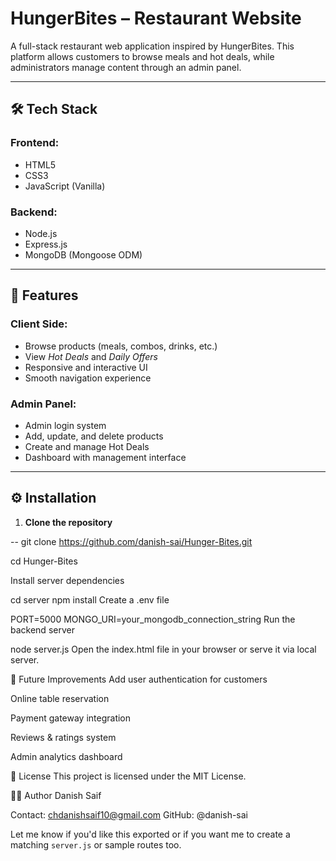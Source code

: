 # HungerBites – Restaurant Website

A full-stack restaurant web application inspired by HungerBites. This platform allows customers to browse meals and hot deals, while administrators manage content through an admin panel.

---

## 🛠️ Tech Stack

### Frontend:
- HTML5
- CSS3
- JavaScript (Vanilla)

### Backend:
- Node.js
- Express.js
- MongoDB (Mongoose ODM)

---

## 🚀 Features

### Client Side:
- Browse products (meals, combos, drinks, etc.)
- View *Hot Deals* and *Daily Offers*
- Responsive and interactive UI
- Smooth navigation experience

### Admin Panel:
- Admin login system
- Add, update, and delete products
- Create and manage Hot Deals
- Dashboard with management interface

---

## ⚙️ Installation

1. **Clone the repository**

--
git clone https://github.com/danish-sai/Hunger-Bites.git

cd Hunger-Bites

Install server dependencies


cd server
npm install
Create a .env file


PORT=5000
MONGO_URI=your_mongodb_connection_string
Run the backend server


node server.js
Open the index.html file in your browser or serve it via local server.



📝 Future Improvements
Add user authentication for customers

Online table reservation

Payment gateway integration

Reviews & ratings system

Admin analytics dashboard

📄 License
This project is licensed under the MIT License.

👨‍💻 Author
Danish Saif

Contact: chdanishsaif10@gmail.com
GitHub: @danish-sai


Let me know if you'd like this exported or if you want me to create a matching `server.js` or sample routes too.

